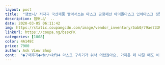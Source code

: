 ```yaml
---
layout: post 
title:  "잼뽀니/ 저자극 국산제품 빨아서쓰는 마스크 공항패션 아이돌마스크 입체마스크 정말 편해요!!" 
description: 잼뽀니/  ..
date: 2020-03-05 06:11:42 
img: https://static.coupangcdn.com/image/vendor_inventory/5ab0/79ae7339972d2e5ac84d298eae0225e167b4b32b6705ab4c46345bda899a.jpg 
linkUrl: https://coupa.ng/bsscPK 
categories: [1008] 
color: 4A148C 
price: 7900 
author: Ask View Shop 
cont:  "●구매후기●<br/>kf94 마스크 구하기가 워낙 어렵잖아요, 가까운 데 나갈 때도 비싼 마스크 쓰기 아까웠는데 향균마스크 구매해서 정말 만족중이에요!<br/>kf94마스크는 재사용 하려면 냄새가 많이 났는데 이 마스크는 향균마스크라 냄새가 나지 않고 빨아쓰면 되니까 훨씬 경제적이에요<br/>ㅜㅜ<br/>가격도 저렴해서 바로 구매해서 사용해보았는데요,<br/>공기막아주지못할거같아요... <br/><br/>국내산이고   무엇보다   착용해보니  냄새가  전혀 안나네요<br/>그리고 원단이 부드럽고 귀부분이 길어서 장시간 착용에도 자극이 없고 편안해요:)<br/>너무  좋았어요<br/>너무세게   비비지말고  조물조물  세탁하면  됩니다<br/>더 좋아요<br/>두께감~너무  두꺼우면  갑갑할텐데   적당하게  얇아서<br/>디자인   착용감   다 좋아요<br/>디자인도   화면하고  똑같고  예쁘구요<br/>마스크  끝부분   바느질이  되어있지않아서   세탁할때<br/>마스크  사이즈는~ 얼굴이   큰 남자는  조금  작을수 있는데<br/>마스크 구하는데 지치던 참에 알게되어 구매했어요!<br/>몇개더 살껄  그랬나봐요  배송비도  있는데~<br/>몇장 더 구매해서 부모님께도 드려야겠어요<br/>보통의  남 여 모두  다 맞을듯요<br/>붕뜨고<br/>사이즈가넘크네요<br/>스타일 신경 쓰는 남자친구도 예쁘다며 좋아해요<br/>얇아서 답답하지 않고 얼굴에 핏하게 붙어서 예뻐보여요~<br/>요즘  마스크  구하기  힘든데  구매 할수있어서<br/>윈단재질이   가볍고   귀가  전혀  안아프네요<br/>일반마스크 사용해도 된다는 권고가 내려왔지만 불안하신 분들은 필터를 따로 구매해서 속에 덧대면 비싼 마스크 계속 구매하지 않고도 오래 사용가능할 것 같아요~<br/>" 
---
```

